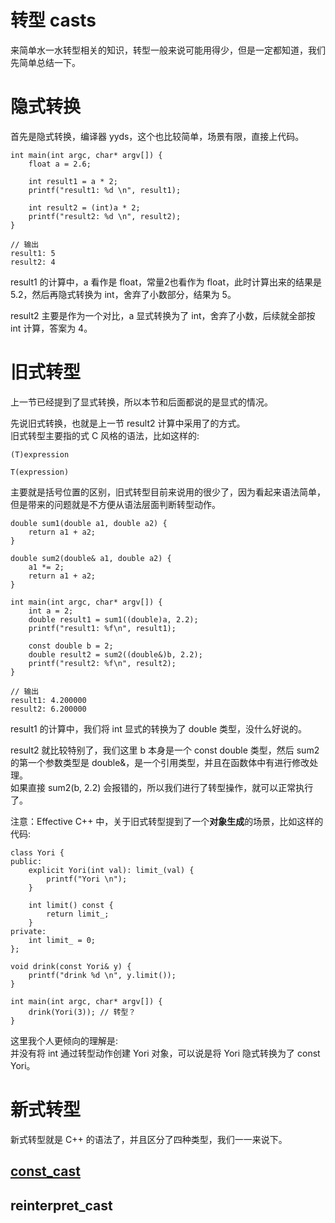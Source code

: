 # 转型 casts
来简单水一水转型相关的知识，转型一般来说可能用得少，但是一定都知道，我们先简单总结一下。

# 隐式转换
首先是隐式转换，编译器 yyds，这个也比较简单，场景有限，直接上代码。
```
int main(int argc, char* argv[]) {
    float a = 2.6;

    int result1 = a * 2;
    printf("result1: %d \n", result1);

    int result2 = (int)a * 2;
    printf("result2: %d \n", result2);
}

// 输出
result1: 5 
result2: 4
```
result1 的计算中，a 看作是 float，常量2也看作为 float，此时计算出来的结果是 5.2，然后再隐式转换为 int，舍弃了小数部分，结果为 5。  

result2 主要是作为一个对比，a 显式转换为了 int，舍弃了小数，后续就全部按 int 计算，答案为 4。

# 旧式转型
上一节已经提到了显式转换，所以本节和后面都说的是显式的情况。  

先说旧式转换，也就是上一节 result2 计算中采用了的方式。  
旧式转型主要指的式 C 风格的语法，比如这样的:  
```
(T)expression

T(expression)
```
主要就是括号位置的区别，旧式转型目前来说用的很少了，因为看起来语法简单，但是带来的问题就是不方便从语法层面判断转型动作。
```
double sum1(double a1, double a2) {
    return a1 + a2;
}

double sum2(double& a1, double a2) {
    a1 *= 2;
    return a1 + a2;
}

int main(int argc, char* argv[]) {
    int a = 2;
    double result1 = sum1((double)a, 2.2);
    printf("result1: %f\n", result1);

    const double b = 2;
    double result2 = sum2((double&)b, 2.2);
    printf("result2: %f\n", result2);
}

// 输出
result1: 4.200000
result2: 6.200000
```
result1 的计算中，我们将 int 显式的转换为了 double 类型，没什么好说的。  

result2 就比较特别了，我们这里 b 本身是一个 const double 类型，然后 sum2 的第一个参数类型是 double&，是一个引用类型，并且在函数体中有进行修改处理。  
如果直接 sum2(b, 2.2) 会报错的，所以我们进行了转型操作，就可以正常执行了。  

注意：Effective C++ 中，关于旧式转型提到了一个**对象生成**的场景，比如这样的代码:  
```
class Yori {
public:
    explicit Yori(int val): limit_(val) {
        printf("Yori \n");
    }

    int limit() const {
        return limit_;
    }
private:
    int limit_ = 0;
};

void drink(const Yori& y) {
    printf("drink %d \n", y.limit());
}

int main(int argc, char* argv[]) {
    drink(Yori(3)); // 转型？
}
```
这里我个人更倾向的理解是:  
并没有将 int 通过转型动作创建 Yori 对象，可以说是将 Yori 隐式转换为了 const Yori。  

# 新式转型
新式转型就是 C++ 的语法了，并且区分了四种类型，我们一一来说下。  
## [const_cast](./const_cast.md)

## reinterpret_cast 

